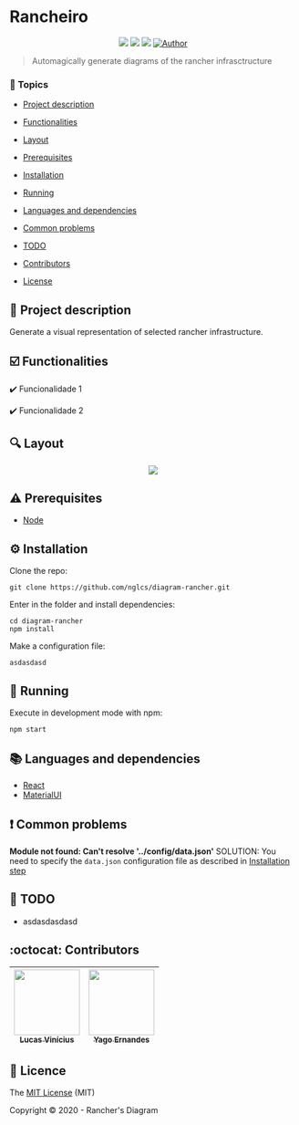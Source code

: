 # Rancheiro

<p align="center">
    <img src="https://img.shields.io/static/v1?label=react&message=framework&color=blue&logo=REACT"/>
    <img src="http://img.shields.io/static/v1?label=License&message=MIT&color=green"/>
    <img src="http://img.shields.io/static/v1?label=STATUS&message=IN%20DEVELOPMENT&color=RED"/>
    <a href="https://github.com/nglcs">
        <img src="https://img.shields.io/badge/Author-Lucas%20Vinícius-brightgreen" alt="Author" />
    </a>
</p>

> Automagically generate diagrams of the rancher infrasctructure


### :pushpin: Topics 

- [Project description](#descrição-do-projeto)

- [Functionalities](#functionalities)

- [Layout](#mag-layout)

- [Prerequisites](#warning-prerequisites)

- [Installation](#gear-installation)

- [Running](#rocket-running)

- [Languages and dependencies](#books-languages-and-dependencies)

- [Common problems](#exclamation-common-problems)

- [TODO](#memo-todo)

- [Contributors](#octocat-contributors)

- [License](#scroll-licence)

## :page_with_curl: Project description

<p align="justify">
  Generate a visual representation of selected rancher infrastructure.
</p>

## :ballot_box_with_check: Functionalities

:heavy_check_mark: Funcionalidade 1  

:heavy_check_mark: Funcionalidade 2  

## :mag: Layout

<p align="center">
   <img src="public/favicon.ico"/>
</p>

## :warning: Prerequisites

- [Node](https://nodejs.org/en/download/)


## :gear: Installation

Clone the repo:
```
git clone https://github.com/nglcs/diagram-rancher.git
```

Enter in the folder and install dependencies:
```
cd diagram-rancher
npm install
```

Make a configuration file:
```
asdasdasd
```


## :rocket: Running

Execute in development mode with npm:

```
npm start
```

## :books: Languages and dependencies

- [React](https://pt-br.reactjs.org/docs/create-a-new-react-app.html)
- [MaterialUI](https://github.com/mui-org/material-ui)

## :exclamation: Common problems

**Module not found: Can't resolve '../config/data.json'**
SOLUTION: You need to specify the `data.json` configuration file as described in [Installation step](#gear-installation)

## :memo: TODO

- asdasdasdasd

## :octocat: Contributors

| [<img src="https://avatars2.githubusercontent.com/u/28482530?s=460&u=47515efe5e9ff926a6c621c62020915a55cb1c6f&v=4" width=115><br><sub>Lucas Vinícius</sub>](https://github.com/nglcs) |  [<img src="https://avatars2.githubusercontent.com/u/6786018?s=460&v=4" width=115><br><sub>Yago Ernandes</sub>](https://github.com/yagoernandes) | 
| :---: | :---: 

## :scroll: Licence

The [MIT License]() (MIT)

Copyright :copyright: 2020 - Rancher's Diagram
